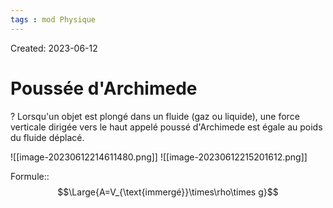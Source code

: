 ```yaml
---
tags : mod Physique
---
```

Created: 2023-06-12

# Poussée d'Archimede
?
Lorsqu'un objet est plongé dans un fluide (gaz ou liquide), une force verticale dirigée vers le haut appelé poussé d'Archimede est égale au poids du fluide déplacé.
<!--SR:!2023-09-08,1,230-->

![[image-20230612214611480.png]]
![[image-20230612215201612.png]]




Formule::$$\Large{A=V_{\text{immergé}}\times\rho\times g}$$
<!--SR:!2023-09-09,1,210-->

